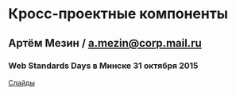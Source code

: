 # Кросс-проектные компоненты
## Артём Мезин / a.mezin@corp.mail.ru
### Web Standards Days в Минске 31 октября 2015

[Слайды](http://artsiom.mezin.eu/minsk_toolkit/)
